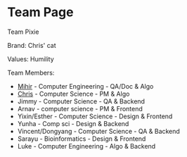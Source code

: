 # Team Page

Team Pixie

Brand: Chris' cat

Values: Humility


Team Members:
- [Mihir](https://github.com/MKekkar) - Computer Engineering - QA/Doc & Algo
- [Chris](https://rinsworth.github.io/) - Computer Science - PM & Algo
- Jimmy - Computer Science - QA & Backend
- Arnav - computer science - PM & Frontend
- Yixin/Esther - Computer Science - Design & Frontend
- Yunha - Comp sci - Design & Backend
- Vincent/Dongyang - Computer Science - QA & Backend
- Sarayu - Bioinformatics - Design & Frontend
- Luke - Computer Engineering - Algo & Backend

